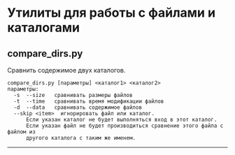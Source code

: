 # Утилиты для работы с файлами и каталогами
## compare_dirs.py
Сравнить содержимое двух каталогов.
```
compare_dirs.py [параметры] <каталог1> <каталог2>
параметры:
  -s  --size   сравнивать размеры файлов
  -t  --time   сравнивать время модификации файлов
  -d  --data   сравнивать содержимое файлов
  --skip <item>  игнорировать файл или каталог.
      Если указан каталог не будет выполняться вход в этот каталог.
      Если указан файл не будет производиться сравнение этого файла с файлом из
      другого каталога с таким же именем.
```

---
